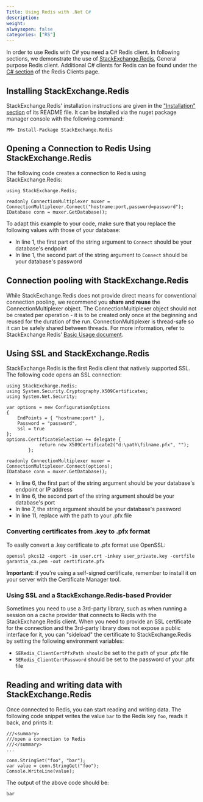 ```yaml
---
Title: Using Redis with .Net C#
description:
weight:
alwaysopen: false
categories: ["RS"]
---
```

In order to use Redis with C# you need a C# Redis client. In following sections, we demonstrate the use of [StackExchange.Redis](https://github.com/StackExchange/StackExchange.Redis), General purpose Redis client. Additional C# clients for Redis can be found under the [C# section](http://redis.io/clients#c) of the Redis Clients page.

## Installing StackExchange.Redis

StackExchange.Redis' installation instructions are given in the ["Installation" section](https://github.com/StackExchange/StackExchange.Redis#Installation) of its README file. It can be installed via the nuget package manager console with the following command:

    PM> Install-Package StackExchange.Redis

## Opening a Connection to Redis Using StackExchange.Redis

The following code creates a connection to Redis using StackExchange.Redis:

    using StackExchange.Redis;
    
    readonly ConnectionMultiplexer muxer = ConnectionMultiplexer.Connect("hostname:port,password=password");
    IDatabase conn = muxer.GetDatabase();

To adapt this example to your code, make sure that you replace the following values with those of your database:

- In line 1, the first part of the string argument to `Connect` should be your database's endpoint
- In line 1, the second part of the string argument to `Connect` should be your database's password

## Connection pooling with StackExchange.Redis

While StackExchange.Redis does not provide direct means for conventional connection pooling, we recommend you **share and reuse** the ConnectionMultiplexer object. The ConnectionMultiplexer object should not be created per operation - it is to be created only once at the beginning and reused for the duration of the run. ConnectionMultiplexer is thread-safe so it can be safely shared between threads. For more information, refer to StackExchange.Redis’ [Basic Usage document](https://github.com/StackExchange/StackExchange.Redis/blob/master/Docs/Basics.md).

## Using SSL and StackExchange.Redis

StackExchange.Redis is the first Redis client that natively supported SSL. The following code opens an SSL connection:

    using StackExchange.Redis;
    using System.Security.Cryptography.X509Certificates;
    using System.Net.Security;

    var options = new ConfigurationOptions
    {
        EndPoints = { "hostname:port" },
        Password = "password",
        Ssl = true
    };
    options.CertificateSelection += delegate {
                return new X509Certificate2("d:\path\filname.pfx", "");
            };

    readonly ConnectionMultiplexer muxer = ConnectionMultiplexer.Connect(options);
    IDatabase conn = muxer.GetDatabase();

- In line 6, the first part of the string argument should be your database's endpoint or IP address
- In line 6, the second part of the string argument should be your database's port
- In line 7, the string argument should be your database's password
- In line 11, replace with the path to your .pfx file

### Converting certificates from .key to .pfx format

To easily convert a .key certificate to .pfx format use OpenSSL:

    openssl pkcs12 -export -in user.crt -inkey user_private.key -certfile garantia_ca.pem -out certificate.pfx 

**Important:** if you're using a self-signed certificate, remember to install it on your server with the Certificate Manager tool.

### Using SSL and a StackExchange.Redis-based Provider

Sometimes you need to use a 3rd-party library, such as when running a session on a cache provider that connects to Redis with the StackExchange.Redis client. When you need to provide an SSL certificate for the connection and the 3rd-party library does not expose a public interface for it, you can "sideload" the certificate to StackExchange.Redis by setting the following environment variables:

- `SERedis_ClientCertPfxPath should` be set to the path of your .pfx file
- `SERedis_ClientCertPassword` should be set to the password of your .pfx file

## Reading and writing data with StackExchange.Redis

Once connected to Redis, you can start reading and writing data. The following code snippet writes the value `bar` to the Redis key `foo`, reads it back, and prints it:

    ///<summary>
    ///open a connection to Redis
    ///</summary>
    ...

    conn.StringSet("foo", "bar");
    var value = conn.StringGet("foo");
    Console.WriteLine(value);

The output of the above code should be:

    bar
